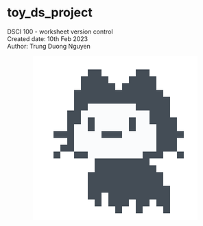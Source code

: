 # toy_ds_project
DSCI 100 - worksheet version control  
Created date: 10th Feb 2023  
Author: Trung Duong Nguyen  
<p align="center">
  <img src="loadingit.gif" />
</p>
